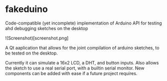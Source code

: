 # fakeduino

Code-compatible (yet incomplete) implementation of Arduino API for testing ahd debugging sketches on the desktop

!(Screenshot)[screenshot.png]

A Qt aaplication that allows for the joint compilation of arduino sketches, to be tested on the desktop.

Currently it can simulate a 16x2 LCD, a DHT, and button inputs. Also allows the sketch to use a real serial port, with a builtin serial monitor.
New components can be added with ease if a future project requires.
